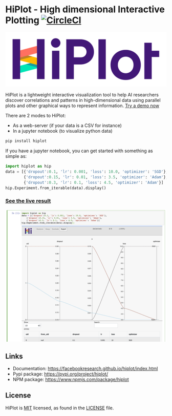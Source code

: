 # HiPlot - High dimensional Interactive Plotting [![CircleCI](https://circleci.com/gh/facebookresearch/hiplot/tree/master.svg?style=svg&circle-token=c89b6825078e174cf35bdc18e4ad4a16e28876f9)](https://circleci.com/gh/facebookresearch/hiplot/tree/master)


![Logo](https://raw.githubusercontent.com/facebookresearch/hiplot/master/hiplot/static/logo.svg)


HiPlot is a lightweight interactive visualization tool to help AI researchers discover correlations and patterns in high-dimensional data using parallel plots and other graphical ways to represent information. [Try a demo now](https://facebookresearch.github.io/hiplot/_static/demo/ml1.csv.html)

There are 2 modes to HiPlot:
- As a web-server (if your data is a CSV for instance)
- In a jupyter notebook (to visualize python data)


```bash
pip install hiplot
```

If you have a jupyter notebook, you can get started with something as simple as:

```python
import hiplot as hip
data = [{'dropout':0.1, 'lr': 0.001, 'loss': 10.0, 'optimizer': 'SGD'},
        {'dropout':0.15, 'lr': 0.01, 'loss': 3.5, 'optimizer': 'Adam'},
        {'dropout':0.3, 'lr': 0.1, 'loss': 4.5, 'optimizer': 'Adam'}]
hip.Experiment.from_iterable(data).display()
```

### [See the live result](https://facebookresearch.github.io/hiplot/_static/demo/demo_basic_usage.html)
![Result](https://raw.githubusercontent.com/facebookresearch/hiplot/master/assets/notebook.png)

## Links

* Documentation: https://facebookresearch.github.io/hiplot/index.html
* Pypi package: https://pypi.org/project/hiplot/
* NPM package: https://www.npmjs.com/package/hiplot

## License
HiPlot is [MIT](LICENSE) licensed, as found in the [LICENSE](LICENSE) file.
